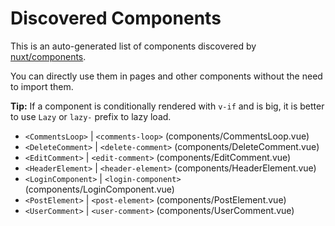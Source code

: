 # Discovered Components

This is an auto-generated list of components discovered by [nuxt/components](https://github.com/nuxt/components).

You can directly use them in pages and other components without the need to import them.

**Tip:** If a component is conditionally rendered with `v-if` and is big, it is better to use `Lazy` or `lazy-` prefix to lazy load.

- `<CommentsLoop>` | `<comments-loop>` (components/CommentsLoop.vue)
- `<DeleteComment>` | `<delete-comment>` (components/DeleteComment.vue)
- `<EditComment>` | `<edit-comment>` (components/EditComment.vue)
- `<HeaderElement>` | `<header-element>` (components/HeaderElement.vue)
- `<LoginComponent>` | `<login-component>` (components/LoginComponent.vue)
- `<PostElement>` | `<post-element>` (components/PostElement.vue)
- `<UserComment>` | `<user-comment>` (components/UserComment.vue)
